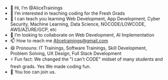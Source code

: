 - 👋 Hi, I’m @AliceTrainings
- 👀 I’m interested in teaching coding for the Fresh Grads
- 🌱 I can teach you learning Web Development, App Development, Cyber Security, Machine Learning, Data Science, NOCODE/LOWCODE, AWS/AZURE/GCP, etc
- 💞️ I’m looking to collaborate on Web Development, AI Implementation
- 📫 How to reach me Alicetrainings@gmail.com
- 😄 Pronouns: IT Trainings, Software Trainings, Skill Development, Problem Solving, UX Design, Full Stack Development
- ⚡ Fun fact: We changed the "I can't CODE" midset of many students and fresh grads. Yes We made coding fun.
- 🌱 You too can join us.

<!---
AliceTrainings/AliceTrainings is a ✨ special ✨ repository because its `README.md` (this file) appears on your GitHub profile.
You can click the Preview link to take a look at your changes.
--->
